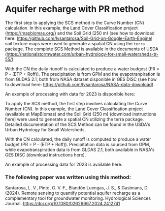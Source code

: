 # Aquifer recharge with PR method

The first step to applying the SCS method is the Curve Number (CN) calculation. In this example, the Land Cover Classification project (https://mapbiomas.org/) and the Soil Grid (250 m) (see how to download here: https://github.com/lvsantarosa/Soil-Grid-on-Google-Earth-Engine) soil texture maps were used to generate a spatial CN using the `terra` package. The complete SCS Method is available in the documents of USDA (https://nationalstormwater.com/urban-hydrology-for-small-watersheds-tr-55/)

With the CN the daily riunoff is calculated to produce a water budgest (PR = P - (ETP + Roff)). The precipitation is from GPM and the evapotranpiration is from GLDAS 2.1, both from NASA dataset disponible in GES DISC (see how to download here: https://github.com/lvsantarosa/NASA-data-download). 

An exemple of processing with data for 2023 is disponible here: 

To apply the SCS method, the first step involves calculating the Curve Number (CN). In this example, the Land Cover Classification project (available at MapBiomas) and the Soil Grid (250 m) (download instructions here) were used to generate a spatial CN utilizing the terra package. Detailed documentation of the SCS Method can be found in the USDA's Urban Hydrology for Small Watersheds.

With the CN calculated, the daily runoff is computed to produce a water budget (PR = P - (ETP + Roff)). Precipitation data is sourced from GPM, while evapotranspiration data is from GLDAS 2.1, both available in NASA's GES DISC (download instructions here).

An example of processing data for 2023 is available here.

### The following paper was written using this method:

Santarosa, L. V., Pinto, G. V. F., Blandón Luengas, J. S., & Gastmans, D. (2024). Remote sensing to quantify potential aquifer recharge as a complementary tool for groundwater monitoring. Hydrological Sciences Journal. https://doi.org/10.1080/02626667.2024.2412741
